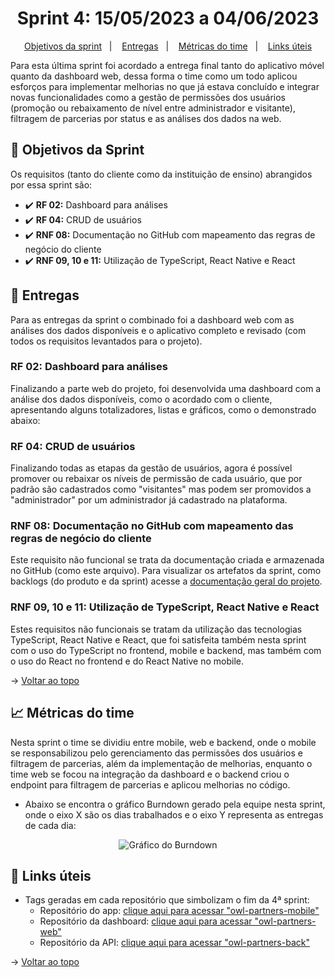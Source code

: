 <span id="topo">

<h1 align="center">Sprint 4: 15/05/2023 a 04/06/2023</h1>

<p align="center">
    <a href="#objetivos">Objetivos da sprint</a> &nbsp |&nbsp &nbsp
    <a href="#entregas">Entregas</a> &nbsp |&nbsp &nbsp
    <a href="#metricas">Métricas do time</a> &nbsp |&nbsp &nbsp
    <a href="#links">Links úteis</a>
</p>

Para esta última sprint foi acordado a entrega final tanto do aplicativo móvel quanto da dashboard web, dessa forma o time como um todo aplicou esforços para implementar melhorias no que já estava concluído e integrar novas funcionalidades como a gestão de permissões dos usuários (promoção ou rebaixamento de nível entre administrador e visitante), filtragem de parcerias por status e as análises dos dados na web.

<span id="objetivos">
    
## :dart: Objetivos da Sprint
Os requisitos (tanto do cliente como da instituição de ensino) abrangidos por essa sprint são:
- :heavy_check_mark: **RF 02:** Dashboard para análises
- :heavy_check_mark: **RF 04:** CRUD de usuários
- :heavy_check_mark: **RNF 08:** Documentação no GitHub com mapeamento das regras de negócio do cliente
- :heavy_check_mark: **RNF 09, 10 e 11:** Utilização de TypeScript, React Native e React

<span id="entregas">
        
## 📲 Entregas
Para as entregas da sprint o combinado foi a dashboard web com as análises dos dados disponíveis e o aplicativo completo e revisado (com todos os requisitos levantados para o projeto).
    
### RF 02: Dashboard para análises
    
Finalizando a parte web do projeto, foi desenvolvida uma dashboard com a análise dos dados disponíveis, como o acordado com o cliente, apresentando alguns totalizadores, listas e gráficos, como o demonstrado abaixo:

### RF 04: CRUD de usuários

Finalizando todas as etapas da gestão de usuários, agora é possível promover ou rebaixar os níveis de permissão de cada usuário, que por padrão são cadastrados como "visitantes" mas podem ser promovidos a "administrador" por um administrador já cadastrado na plataforma.

### RNF 08: Documentação no GitHub com mapeamento das regras de negócio do cliente

Este requisito não funcional se trata da documentação criada e armazenada no GitHub (como este arquivo). Para visualizar os artefatos da sprint, como backlogs (do produto e da sprint) acesse a [documentação geral do projeto](https://github.com/The-Bugger-Ducks/owl-partners-documentation).

### RNF 09, 10 e 11: Utilização de TypeScript, React Native e React

Estes requisitos não funcionais se tratam da utilização das tecnologias TypeScript, React Native e React, que foi satisfeita também nesta sprint com o uso do TypeScript no frontend, mobile e backend, mas também com o uso do React no frontend e do React Native no mobile.

→ [Voltar ao topo](#topo)

<span id="metricas">
    
## :chart_with_upwards_trend: Métricas do time
Nesta sprint o time se dividiu entre mobile, web e backend, onde o mobile se responsabilizou pelo gerenciamento das permissões dos usuários e filtragem de parcerias, além da implementação de melhorias, enquanto o time web se focou na integração da dashboard e o backend criou o endpoint para filtragem de parcerias e aplicou melhorias no código. 
- Abaixo se encontra o gráfico Burndown gerado pela equipe nesta sprint, onde o eixo X são os dias trabalhados e o eixo Y representa as entregas de cada dia:

<div align="center">
   <img src="" alt="Gráfico do Burndown">
</div>

<span id="links">
    
## :link: Links úteis

- Tags geradas em cada repositório que simbolizam o fim da 4ª sprint:
  - Repositório do app: [clique aqui para acessar "owl-partners-mobile"](https://github.com/The-Bugger-Ducks/owl-partners-mobile)
  - Repositório da dashboard: [clique aqui para acessar "owl-partners-web"](https://github.com/The-Bugger-Ducks/owl-partners-web)
  - Repositório da API: [clique aqui para acessar "owl-partners-back"](https://github.com/The-Bugger-Ducks/owl-partners-back)

→ [Voltar ao topo](#topo)
